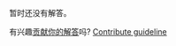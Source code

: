 
暂时还没有解答。

有兴趣[贡献你的解答](https://github.com/BFEdev/BFE.dev-solutions/blob/main/problem/uncompress-string_zh.md)吗? [Contribute guideline](https://github.com/BFEdev/BFE.dev-solutions#how-to-contribute)
